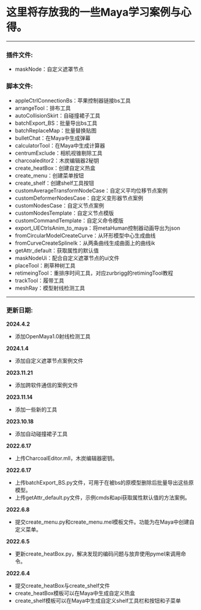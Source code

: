 # **这里将存放我的一些Maya学习案例与心得。**

---
### **插件文件:**
- maskNode：自定义遮罩节点
### **脚本文件:**
- appleCtrlConnectionBs：苹果控制器链接bs工具
- arrangeTool：排布工具
- autoCollisionSkirt：自碰撞裙子工具
- batchExport_BS：批量导出bs工具
- batchReplaceMap：批量替换贴图
- bulletChat：在Maya中生成弹幕
- calculatorTool：在Maya中生成计算器
- centrumExclude：相机视锥剔除工具
- charcoaleditor2：木炭编辑器2秘钥
- create_heatBox：创建自定义热盒
- create_menu：创建菜单按钮
- create_shelf：创建shelf工具按钮
- customAverageTransformNodeCase：自定义平均位移节点案例
- customDeformerNodesCase：自定义变形器节点案例
- customNodesCase：自定义节点案例
- customNodesTemplate：自定义节点模版
- customCommandTemplate：自定义命令模版
- export_UECtrlsAnim_to_maya：将metaHuman控制器动画导出为json
- fromCircularModelCreateCurve：从环形模型中心生成曲线
- fromCurveCreateSplineIk：从两条曲线生成曲面上的曲线ik
- getAttr_default：获取属性的默认值
- maskNodeUi：配合自定义遮罩节点的ui文件
- placeTool：刷草种树工具
- retimeingTool：重排序时间工具，对应zurbrigg的retimingTool教程
- trackTool：履带工具
- meshRay：模型射线检测工具

---
### **更新日期:**
**2024.4.2**
* 添加OpenMaya1.0射线检测工具

**2024.1.4**
* 添加自定义遮罩节点案例文件

**2023.11.21**
* 添加跨软件通信的案例文件

**2023.11.14**  
* 添加一些新的工具

**2023.10.18**  
* 添加自动碰撞裙子工具

**2022.6.17**  
* 上传CharcoalEditor.mll，木炭编辑器密钥。

**2022.6.17**  
* 上传batchExport_BS.py文件，可用于在被bs的原模型删除后批量导出这些原模型。
* 上传getAttr_default.py文件，示例cmds和api获取属性默认值的方法案例。

**2022.6.8**  
* 提交create_menu.py和create_menu.mel模板文件。功能为在Maya中创建自定义菜单。

**2022.6.5**  
* 更新create_heatBox.py，解决发现的编码问题与放弃使用pymel来调用命令。

**2022.6.4**  
* 提交create_heatBox与create_shelf文件
* create_heatBox模板可以在Maya中生成自定义热盒
* create_shelf模板可以在Maya中生成自定义shelf工具栏和按钮和子菜单
